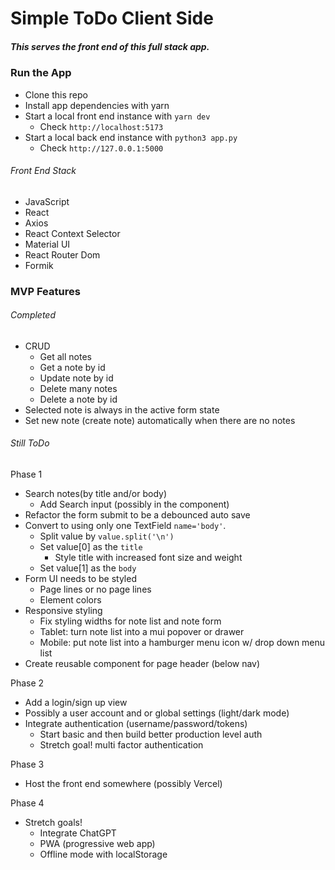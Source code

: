 # Simple ToDo Client Side
##### This serves the front end of this full stack app.

### Run the App
- Clone this repo
- Install app dependencies with yarn
- Start a local front end instance with `yarn dev`
  - Check `http://localhost:5173`
- Start a local back end instance with `python3 app.py`
  - Check `http://127.0.0.1:5000`

###### Front End Stack
- JavaScript
- React
- Axios
- React Context Selector
- Material UI
- React Router Dom
- Formik

### MVP Features
###### Completed
  - CRUD
    - Get all notes
    - Get a note by id
    - Update note by id
    - Delete many notes
    - Delete a note by id
  - Selected note is always in the active form state
  - Set new note (create note) automatically when there are no notes
###### Still ToDo
  Phase 1
  - Search notes(by title and/or body)
    - Add Search input (possibly in the <ListHeader /> component)
  - Refactor the form submit to be a debounced auto save
  - Convert to using only one TextField `name='body'`.
    - Split value by `value.split('\n')`
    - Set value[0] as the `title`
      - Style title with increased font size and weight
    - Set value[1] as the `body`
  - Form UI needs to be styled
    - Page lines or no page lines
    - Element colors
  - Responsive styling
    - Fix styling widths for note list and note form
    - Tablet: turn note list into a mui popover or drawer
    - Mobile: put note list into a hamburger menu icon w/ drop down menu list
  - Create reusable component for page header (below nav)
  
  Phase 2
  - Add a login/sign up view
  - Possibly a user account and or global settings (light/dark mode)
  - Integrate authentication (username/password/tokens)
    - Start basic and then build better production level auth
    - Stretch goal! multi factor authentication

  Phase 3
  - Host the front end somewhere (possibly Vercel)

  Phase 4
  - Stretch goals!
    - Integrate ChatGPT
    - PWA (progressive web app)
    - Offline mode with localStorage